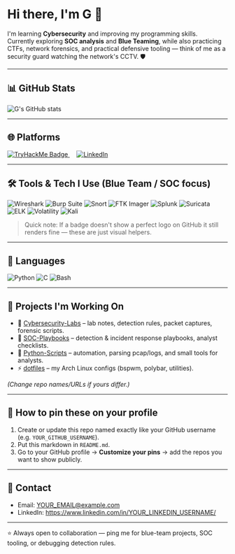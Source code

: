 # Hi there, I'm G 👋

I'm learning **Cybersecurity** and improving my programming skills.  
Currently exploring **SOC analysis** and **Blue Teaming**, while also practicing CTFs, network forensics, and practical defensive tooling — think of me as a security guard watching the network's CCTV. 🛡️

---

## 📊 GitHub Stats
![G's GitHub stats](https://github-readme-stats.vercel.app/api?username=88BahaaAdel88&show_icons=true&theme=radical)

---

## 🌐 Platforms
<p align="left">
  <a href="https://tryhackme.com/p/B4HAA7">
    <img src="https://tryhackme-badges.s3.amazonaws.com/B4HAA7.png" alt="TryHackMe Badge" />
  </a>
  &nbsp;&nbsp;&nbsp;
  <a href="https://www.linkedin.com/in/YOUR_LINKEDIN_USERNAME/">
    <img src="https://img.shields.io/badge/LinkedIn-0077B5?style=for-the-badge&logo=linkedin&logoColor=white" alt="LinkedIn" />
  </a>
</p>

---

## 🛠 Tools & Tech I Use (Blue Team / SOC focus)
<p>
  <img src="https://img.shields.io/badge/Wireshark-?style=for-the-badge&logo=wireshark&logoColor=white" alt="Wireshark" />
  <img src="https://img.shields.io/badge/Burp_Suite-?style=for-the-badge&logo=portswigger&logoColor=white" alt="Burp Suite" />
  <img src="https://img.shields.io/badge/Snort-?style=for-the-badge&logo=snort&logoColor=white" alt="Snort" />
  <img src="https://img.shields.io/badge/FTK_Imager-?style=for-the-badge" alt="FTK Imager" />
  <img src="https://img.shields.io/badge/Splunk-?style=for-the-badge&logo=splunk&logoColor=white" alt="Splunk" />
  <img src="https://img.shields.io/badge/Suricata-?style=for-the-badge&logo=suricata&logoColor=white" alt="Suricata" />
  <img src="https://img.shields.io/badge/ELK-?style=for-the-badge&logo=elastic&logoColor=white" alt="ELK" />
  <img src="https://img.shields.io/badge/Volatility-?style=for-the-badge" alt="Volatility" />
  <img src="https://img.shields.io/badge/Kali_Linux-?style=for-the-badge&logo=kali&logoColor=white" alt="Kali" />
</p>

> Quick note: If a badge doesn't show a perfect logo on GitHub it still renders fine — these are just visual helpers.

---

## 🧰 Languages
<p>
  <img src="https://img.shields.io/badge/Python-3776AB?style=for-the-badge&logo=python&logoColor=white" alt="Python" />
  <img src="https://img.shields.io/badge/C-00599C?style=for-the-badge&logo=c&logoColor=white" alt="C" />
  <img src="https://img.shields.io/badge/Bash-4EAA25?style=for-the-badge&logo=gnu-bash&logoColor=white" alt="Bash" />
</p>

---

## 📂 Projects I'm Working On
- 🔐 [Cybersecurity-Labs](https://github.com/YOUR_GITHUB_USERNAME/Cybersecurity-Labs) – lab notes, detection rules, packet captures, forensic scripts.  
- 🧾 [SOC-Playbooks](https://github.com/YOUR_GITHUB_USERNAME/SOC-Playbooks) – detection & incident response playbooks, analyst checklists.  
- 🐍 [Python-Scripts](https://github.com/YOUR_GITHUB_USERNAME/Python-Scripts) – automation, parsing pcap/logs, and small tools for analysts.  
- ⚡ [dotfiles](https://github.com/YOUR_GITHUB_USERNAME/dotfiles) – my Arch Linux configs (bspwm, polybar, utilities).

*(Change repo names/URLs if yours differ.)*

---

## 📌 How to pin these on your profile
1. Create or update this repo named exactly like your GitHub username (e.g. `YOUR_GITHUB_USERNAME`).  
2. Put this markdown in `README.md`.  
3. Go to your GitHub profile → **Customize your pins** → add the repos you want to show publicly.  

---

## 🤝 Contact
- Email: YOUR_EMAIL@example.com  
- LinkedIn: https://www.linkedin.com/in/YOUR_LINKEDIN_USERNAME/

---

⭐ Always open to collaboration — ping me for blue-team projects, SOC tooling, or debugging detection rules.
